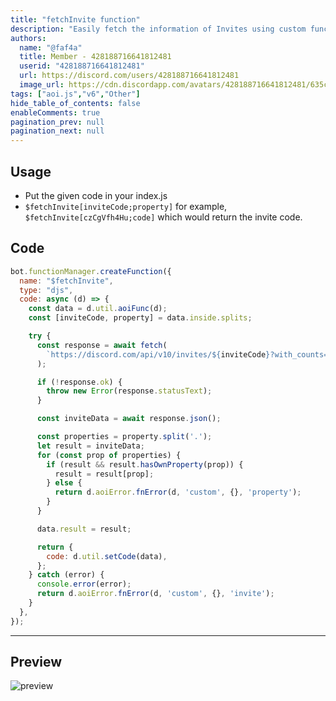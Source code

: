 ```yaml
---
title: "fetchInvite function"
description: "Easily fetch the information of Invites using custom functions!"
authors:
  name: "@faf4a"
  title: Member - 428188716641812481
  userid: "428188716641812481"
  url: https://discord.com/users/428188716641812481
  image_url: https://cdn.discordapp.com/avatars/428188716641812481/635c1dca728b68c2fa329dbcb3330204.png
tags: ["aoi.js","v6","Other"]
hide_table_of_contents: false
enableComments: true
pagination_prev: null
pagination_next: null
---
```


## Usage
- Put the given code in your index.js
- `$fetchInvite[inviteCode;property]` for example, `$fetchInvite[czCgVfh4Hu;code]` which would return the invite code.

## Code

```js
bot.functionManager.createFunction({
  name: "$fetchInvite",
  type: "djs",
  code: async (d) => {
    const data = d.util.aoiFunc(d);
    const [inviteCode, property] = data.inside.splits;

    try {
      const response = await fetch(
        `https://discord.com/api/v10/invites/${inviteCode}?with_counts=true&with_expiration=true`
      );

      if (!response.ok) {
        throw new Error(response.statusText);
      }

      const inviteData = await response.json();

      const properties = property.split('.');
      let result = inviteData;
      for (const prop of properties) {
        if (result && result.hasOwnProperty(prop)) {
          result = result[prop];
        } else {
          return d.aoiError.fnError(d, 'custom', {}, 'property');
        }
      }

      data.result = result;

      return {
        code: d.util.setCode(data),
      };
    } catch (error) {
      console.error(error);
      return d.aoiError.fnError(d, 'custom', {}, 'invite');
    }
  },
});
```

---

## Preview

![preview](https://cdn.discordapp.com/attachments/1112002806686154752/1124848362710110281/image.png)